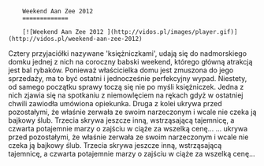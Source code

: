 
        Weekend Aan Zee 2012 
        =============
        
        [![Weekend Aan Zee 2012 ](http://vidos.pl/images/player.gif)](http://vidos.pl/weekend-aan-zee-2012)
        
        
 Cztery przyjaciółki nazywane 'księżniczkami', udają się do nadmorskiego domku jednej z nich na coroczny babski weekend, którego główną atrakcją jest bal rybaków. Ponieważ właścicielka domu jest zmuszona do jego sprzedaży, ma to być ostatni i jednocześnie perfekcyjny wypad. Niestety, od samego początku sprawy toczą się nie po myśli księżniczek. Jedna z nich zjawia się na spotkaniu z niemowlęciem na rękach gdyż w ostatniej chwili zawiodła umówiona opiekunka. Druga z kolei ukrywa przed pozostałymi, że właśnie zerwała ze swoim narzeczonym i wcale nie czeka ją bajkowy ślub. Trzecia skrywa jeszcze inną, wstrząsającą tajemnicę, a czwarta potajemnie marzy o zajściu w ciąże za wszelką cenę...   ... ukrywa przed pozostałymi, że właśnie zerwała ze swoim narzeczonym i wcale nie czeka ją bajkowy ślub. Trzecia skrywa jeszcze inną, wstrząsającą tajemnicę, a czwarta potajemnie marzy o zajściu w ciąże za wszelką cenę...
    